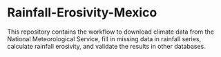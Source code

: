 # Rainfall-Erosivity-Mexico
This repository contains the workflow to download climate data from the National Meteorological Service, fill in missing data in rainfall series, calculate rainfall erosivity, and validate the results in other databases. 
